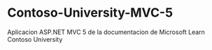 # Contoso-University-MVC-5
Aplicacion ASP.NET MVC 5 de la documentacion de Microsoft Learn Contoso University
